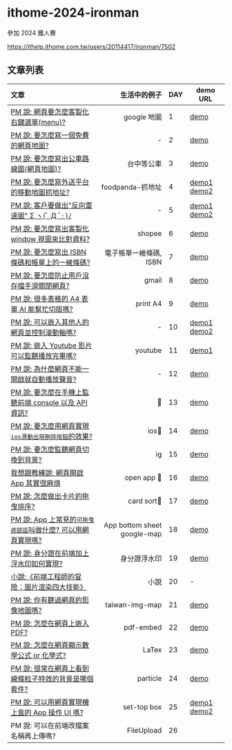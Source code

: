 # ithome-2024-ironman

參加 2024 鐵人賽

<https://ithelp.ithome.com.tw/users/20114417/ironman/7502>

## 文章列表

| 文章                                                                                                           |                生活中的例子 | DAY | demo URL                                                                                                                                                                                        |
| :------------------------------------------------------------------------------------------------------------- | --------------------------: | --- | ----------------------------------------------------------------------------------------------------------------------------------------------------------------------------------------------- |
| [PM 說: 網頁要怎麼客製化右鍵選單(menu)?](https://ithelp.ithome.com.tw/articles/10346863)                       |                 google 地圖 | 1   | [demo](https://dpes8693.github.io/ithome-2024-ironman/day1/right-click-menu.html)                                                                                                               |
| [PM 說: 要怎麼寫一個免費的網頁地圖?](https://ithelp.ithome.com.tw/articles/10347033)                           |                           - | 2   | [demo](https://dpes8693.github.io/ithome-2024-ironman/day2/leaflet-osm-basic.html)                                                                                                              |
| [PM 說: 要怎麼寫出公車路線圖(網頁地圖)?](https://ithelp.ithome.com.tw/articles/10347198)                       |                  台中等公車 | 3   | [demo](https://dpes8693.github.io/ithome-2024-ironman/day3/leaflet-osm-bus-route-map.html)                                                                                                      |
| [PM 說: 要怎麼寫外送平台的移動地圖抓地址?](https://ithelp.ithome.com.tw/articles/10347349)                     |            foodpanda-抓地址 | 4   | [demo1](https://dpes8693.github.io/ithome-2024-ironman/day4/leaflet-osm-move-map-get-address.html) [demo2](https://dpes8693.github.io/ithome-2024-ironman/day4/leaflet-osm-movable-marker.html) |
| [PM 說: 客戶要做出"反向雷達圖" Σ ヽ(ﾟ Д ﾟ; )ﾉ](https://ithelp.ithome.com.tw/articles/10347540)                 |                           - | 5   | [demo1](https://dpes8693.github.io/ithome-2024-ironman/day5/chartjs-radar.html) [demo2](https://dpes8693.github.io/ithome-2024-ironman/day5/chartjs-radar-reverse.html)                         |
| [PM 說: 要怎麼寫出客製化 window 視窗來比對資料?](https://ithelp.ithome.com.tw/articles/10347735)               |                      shopee | 6   | [demo](https://dpes8693.github.io/ithome-2024-ironman/day6/window-open-custom-html.html)                                                                                                        |
| [PM 說: 要怎麼寫出 ISBN 條碼和帳單上的一維條碼?](https://ithelp.ithome.com.tw/articles/10347927)               |      電子帳單一維條碼, ISBN | 7   | [demo](https://dpes8693.github.io/ithome-2024-ironman/day7/barcode.html)                                                                                                                        |
| [PM 說: 要怎麼防止用戶沒存檔手滑關閉網頁?](https://ithelp.ithome.com.tw/articles/10348086)                     |                       gmail | 8   | [demo](https://dpes8693.github.io/ithome-2024-ironman/day8/web-life-cycle.html)                                                                                                                 |
| [PM 說: 很多表格的 A4 表單 AI 能幫忙切版嗎?](https://ithelp.ithome.com.tw/articles/10348273)                   |                    print A4 | 9   | [demo](https://dpes8693.github.io/ithome-2024-ironman/day9/print-a4-form.html)                                                                                                                  |
| [PM 說: 可以嵌入其他人的網頁並控制滾動軸嗎?](https://ithelp.ithome.com.tw/articles/10348365)                   |                           - | 10  | [demo1](https://dpes8693.github.io/ithome-2024-ironman/day10/iframe-scroll-to-fail.html) [demo2](https://dpes8693.github.io/ithome-2024-ironman/day10/iframe-scroll-to-success.html)            |
| [PM 說: 嵌入 Youtube 影片可以監聽播放完畢嗎?](https://ithelp.ithome.com.tw/articles/10348370)                  |                     youtube | 11  | [demo1](https://dpes8693.github.io/ithome-2024-ironman/day11/youtube-watch-playstate-end.html)                                                                                                  |
| [PM 說: 為什麼網頁不能一開啟就自動播放聲音?](https://ithelp.ithome.com.tw/articles/10348929)                   |                           - | 12  | [demo](https://dpes8693.github.io/ithome-2024-ironman/day12/index.html)                                                                                                                         |
| [PM 說: 要怎麼在手機上監聽前端 console 以及 API 資訊?](https://ithelp.ithome.com.tw/articles/10349187)         |                          📱 | 13  | [demo](https://dpes8693.github.io/ithome-2024-ironman/day13/index.html)                                                                                                                         |
| [PM 說: 要怎麼用網頁實現`ios滑動出現刪除按鈕`的效果?](https://ithelp.ithome.com.tw/articles/10349509)          |                       ios📱 | 14  | [demo](https://dpes8693.github.io/ithome-2024-ironman/day14/ios-swipe-to-delete-demo.html)                                                                                                      |
| [PM 說: 要怎麼監聽網頁切換到背景?](https://ithelp.ithome.com.tw/articles/10349791)                             |                          ig | 15  | [demo](https://dpes8693.github.io/ithome-2024-ironman/day15/visibility-change.html)                                                                                                             |
| [我想跟教練說: 網頁開啟 App 其實很麻煩](https://ithelp.ithome.com.tw/articles/10350091)                        |                 open app 📱 | 16  | [demo](https://dpes8693.github.io/ithome-2024-ironman/day16/index.html)                                                                                                                         |
| [PM 說: 怎麼做出卡片的拖曳排序?](https://ithelp.ithome.com.tw/articles/10350491)                               |                 card sort📱 | 17  | [demo](https://dpes8693.github.io/ithome-2024-ironman/day17/sortblejs.html)                                                                                                                     |
| [PM 說: App 上常見的`可拖曳底部區`叫做什麼? 可以用網頁實現嗎?](https://ithelp.ithome.com.tw/articles/10351210) | App bottom sheet google-map | 18  | [demo](https://dpes8693.github.io/ithome-2024-ironman/day18/app-bottom-sheet.html)                                                                                                              |
| [PM 說: 身分證在前端加上浮水印如何實現?](https://ithelp.ithome.com.tw/articles/10352341)                       |                身分證浮水印 | 19  | [demo](https://dpes8693.github.io/ithome-2024-ironman/day19/canvas-water-mark.html)                                                                                                             |
| [小說:《前端工程師的冒險：圖片渲染四大技能》](https://ithelp.ithome.com.tw/articles/10352733)                  |                        小說 | 20  | -                                                                                                                                                                                               |
| [PM 說: 你有聽過網頁的影像地圖嗎?](https://ithelp.ithome.com.tw/articles/10353748)                             |              taiwan-img-map | 21  | [demo](https://dpes8693.github.io/ithome-2024-ironman/day21/index.html)                                                                                                                         |
| [PM 說: 怎麼在網頁上嵌入 PDF?](https://ithelp.ithome.com.tw/articles/10354440)                                 |                   pdf-embed | 22  | [demo](https://dpes8693.github.io/ithome-2024-ironman/day22/pdf.html)                                                                                                                           |
| [PM 說: 怎麼在網頁顯示數學公式 or 化學式?](https://ithelp.ithome.com.tw/articles/10354921)                     |                       LaTex | 23  | [demo](https://dpes8693.github.io/ithome-2024-ironman/day23/katex.html)                                                                                                                         |
| [PM 說: 很常在網頁上看到線條粒子特效的背景是哪個套件?](https://ithelp.ithome.com.tw/articles/10355452)         |                    particle | 24  | [demo](https://dpes8693.github.io/ithome-2024-ironman/day24/canvas-nest.html)                                                                                                                   |
| [PM 說: 可以用網頁實現機上盒的 App 操作 UI 嗎?](https://ithelp.ithome.com.tw/articles/10356136)                |                 set-top box | 25  | [demo1](https://dpes8693.github.io/ithome-2024-ironman/day25/simulate-tv.html) [demo2](https://dpes8693.github.io/ithome-2024-ironman/day25/focus-style.html)                                   |
| PM 說: 可以在前端改檔案名稱再上傳嗎?                                                                           |                  FileUpload | 26  |                                                                                                                                                                                                 |
